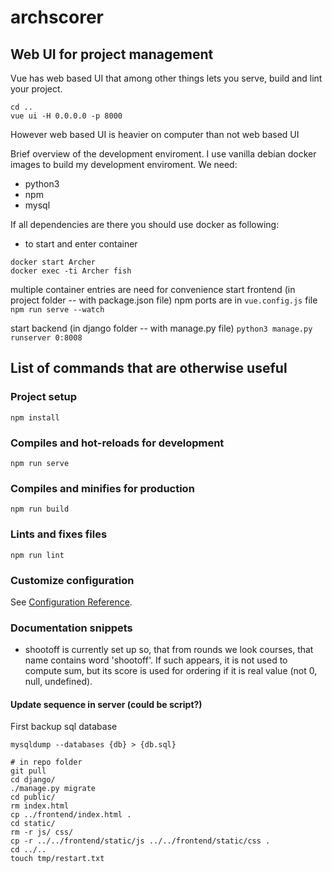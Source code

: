 # archscorer

## Web UI for project management
Vue has web based UI that among other things lets you serve, build and lint your project.
```
cd ..
vue ui -H 0.0.0.0 -p 8000
```

However web based UI is heavier on computer than not web based UI

Brief overview of the development enviroment. I use vanilla debian docker images
to build my development enviroment. We need:
* python3
* npm
* mysql

If all dependencies are there you should use docker as following:
* to start and enter container
```
docker start Archer
docker exec -ti Archer fish
```
multiple container entries are need for convenience
start frontend (in project folder -- with package.json file)
npm ports are in `vue.config.js` file
`npm run serve --watch`

start backend (in django folder -- with manage.py file)
`python3 manage.py runserver 0:8008`


## List of commands that are otherwise useful

### Project setup
```
npm install
```

### Compiles and hot-reloads for development
```
npm run serve
```

### Compiles and minifies for production
```
npm run build
```

### Lints and fixes files
```
npm run lint
```

### Customize configuration
See [Configuration Reference](https://cli.vuejs.org/config/).


### Documentation snippets

* shootoff is currently set up so, that from rounds we look courses, that name
 contains word 'shootoff'. If such appears, it is not used to compute sum, but
 its score is used for ordering if it is real value (not 0, null, undefined).


#### Update sequence in server (could be script?)

First backup sql database
```
mysqldump --databases {db} > {db.sql}
```

```
# in repo folder
git pull
cd django/
./manage.py migrate
cd public/
rm index.html
cp ../frontend/index.html .
cd static/
rm -r js/ css/
cp -r ../../frontend/static/js ../../frontend/static/css .
cd ../..
touch tmp/restart.txt
```
